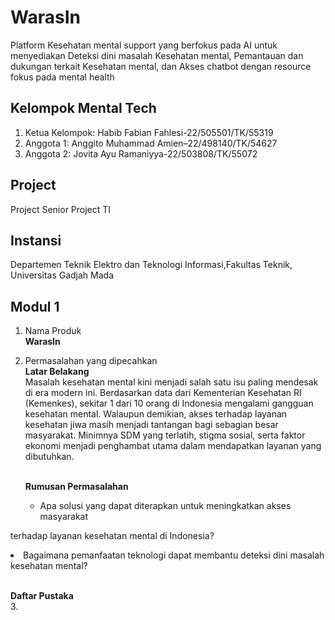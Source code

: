 # WarasIn
Platform Kesehatan mental support yang berfokus pada AI untuk menyediakan Deteksi dini masalah Kesehatan mental, Pemantauan dan dukungan terkait Kesehatan mental, dan Akses chatbot dengan resource fokus pada mental health

## Kelompok Mental Tech
1. Ketua Kelompok: Habib Fabian Fahlesi-22/505501/TK/55319
2. Anggota 1: Anggito Muhammad Amien–22/498140/TK/54627
3. Anggota 2: Jovita Ayu Ramaniyya-22/503808/TK/55072

## Project
Project Senior Project TI

## Instansi 
Departemen Teknik Elektro dan Teknologi Informasi,Fakultas Teknik, Universitas Gadjah Mada

## Modul 1
1. Nama Produk
   <br/><b>WarasIn</b>
2. Permasalahan yang dipecahkan
   <br/><b>Latar Belakang</b>
   <br/><a>Masalah kesehatan mental kini menjadi salah satu isu paling mendesak di era modern
   ini. Berdasarkan data dari Kementerian Kesehatan RI (Kemenkes), sekitar 1 dari 10 orang
   di Indonesia mengalami gangguan kesehatan mental. Walaupun demikian, akses terhadap
   layanan kesehatan jiwa masih menjadi tantangan bagi sebagian besar masyarakat.
   Minimnya SDM yang terlatih, stigma sosial, serta faktor ekonomi menjadi penghambat
   utama dalam mendapatkan layanan yang dibutuhkan.</a>
   
   <br/><b>Rumusan Permasalahan</b>
   <br/><ul>
   <li>Apa solusi yang dapat diterapkan untuk meningkatkan akses masyarakat
terhadap layanan kesehatan mental di Indonesia?
</li>
<li>Bagaimana pemanfaatan teknologi dapat membantu deteksi dini masalah
kesehatan mental?
</li>
   </ul>

   <br/><b>Daftar Pustaka</b>
   <br/><a></a>
3. 
